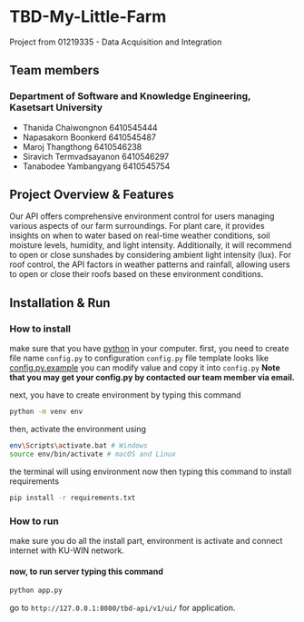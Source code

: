 # TBD-My-Little-Farm
Project from 01219335 - Data Acquisition and Integration
## Team members 
### Department of Software and Knowledge Engineering, Kasetsart University
- Thanida Chaiwongnon 6410545444
- Napasakorn Boonkerd 6410545487
- Maroj Thangthong 6410546238
- Siravich Termvadsayanon 6410546297
- Tanabodee Yambangyang 6410545754
## Project Overview & Features
Our API offers comprehensive environment control for users managing various aspects of our farm surroundings. For plant care, it provides insights on when to water based on real-time weather conditions, soil moisture levels, humidity, and light intensity. Additionally, it will recommend to open or close sunshades by considering ambient light intensity (lux). For roof control, the API factors in weather patterns and rainfall, allowing users to open or close their roofs based on these environment conditions.
## Installation & Run
### How to install
make sure that you have [python](https://www.python.org/downloads/release/python-3913/) in your computer.
first, you need to create file name `config.py` to configuration
`config.py` file template looks like [config.py.example](config.py.example) you can modify value and copy it into `config.py`
**Note that you may get your config.py by contacted our team member via email.**

next, you have to create environment by typing this command

```sh
python -m venv env
```

then, activate the environment using

```sh
env\Scripts\activate.bat # Windows
source env/bin/activate # macOS and Linux
```

the terminal will using environment now then typing this command to install requirements

```sh
pip install -r requirements.txt
```

### How to run

make sure you do all the install part, environment is activate and connect internet with KU-WIN network.

#### now, to run server typing this command

```sh
python app.py
```

go to `http://127.0.0.1:8080/tbd-api/v1/ui/` for application.
